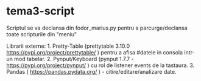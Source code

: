 # tema3-script

Scriptul se va declansa din fodor_marius.py pentru a parcurge/declansa toate scripturile din "meniu"

Librarii externe:
    1. Pretty-Table (prettytable 3.10.0 https://pypi.org/project/prettytable/ ) 
        pentru a afisa #datele in consola intr-un mod  tabelar.
    2. Pynput/Keyboard (pynput 1.7.7 - https://pypi.org/project/pynput/ )
        cu rol de listener events de la tastaura.
    3. Pandas ( https://pandas.pydata.org/ ) - citire/editare/analizare date.